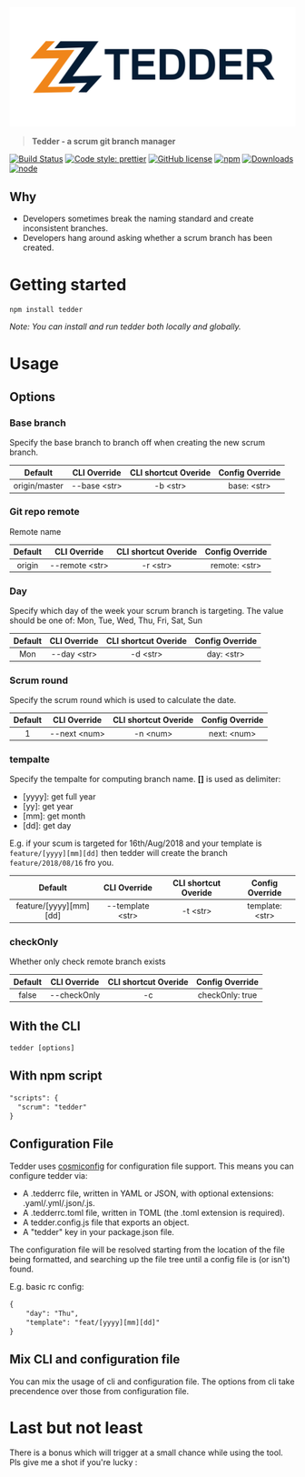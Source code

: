 ![Logo](./src/logo/tedder.png)

> **Tedder - a scrum git branch manager**

[![Build Status](https://travis-ci.com/n0ruSh/tedder.svg?branch=master)](https://travis-ci.com/n0ruSh/tedder)
[![Code style: prettier](https://img.shields.io/badge/code_style-prettier-ff69b4.svg?style=flat-square)](https://github.com/prettier/prettier)
[![GitHub license](https://img.shields.io/badge/license-MIT-blue.svg)](https://github.com/n0ruSh/tedder/blob/master/LICENSE)
[![npm](https://img.shields.io/badge/version-1.0.7-orange.svg)](https://www.npmjs.com/package/tedder)
[![Downloads](https://img.shields.io/npm/dm/tedder.svg)](https://npmcharts.com/compare/tedder?minimal=true)
[![node](https://img.shields.io/badge/node-%3E%3D8-blue.svg)](https://nodejs.org/en/)

## Why

- Developers sometimes break the naming standard and create inconsistent branches.
- Developers hang around asking whether a scrum branch has been created.

# Getting started

```
npm install tedder
```

_Note: You can install and run tedder both locally and globally._

# Usage

## Options

### Base branch

Specify the base branch to branch off when creating the new scrum branch.

|    Default    |  CLI Override  | CLI shortcut Overide | Config Override |
| :-----------: | :------------: | :------------------: | :-------------: |
| origin/master | --base \<str\> |      -b \<str\>      |  base: \<str\>  |

### Git repo remote

Remote name

| Default |   CLI Override   | CLI shortcut Overide | Config Override |
| :-----: | :--------------: | :------------------: | :-------------: |
| origin  | --remote \<str\> |      -r \<str\>      | remote: \<str\> |

### Day

Specify which day of the week your scrum branch is targeting. The value should be one of: Mon, Tue, Wed, Thu, Fri, Sat, Sun

| Default | CLI Override  | CLI shortcut Overide | Config Override |
| :-----: | :-----------: | :------------------: | :-------------: |
|   Mon   | --day \<str\> |      -d \<str\>      |  day: \<str\>   |

### Scrum round

Specify the scrum round which is used to calculate the date.

| Default |  CLI Override  | CLI shortcut Overide | Config Override |
| :-----: | :------------: | :------------------: | :-------------: |
|    1    | --next \<num\> |      -n \<num\>      |  next: \<num\>  |

### tempalte

Specify the tempalte for computing branch name. **\[\]** is used as delimiter:

- \[yyyy\]: get full year
- \[yy\]: get year
- \[mm\]: get month
- \[dd\]: get day

E.g. if your scum is targeted for 16th/Aug/2018 and your template is `feature/[yyyy][mm][dd]` then tedder will create the branch `feature/2018/08/16` fro you.

|           Default            |    CLI Override    | CLI shortcut Overide |  Config Override  |
| :--------------------------: | :----------------: | :------------------: | :---------------: |
| feature/\[yyyy\]\[mm\]\[dd\] | --template \<str\> |      -t \<str\>      | template: \<str\> |

### checkOnly

Whether only check remote branch exists

| Default | CLI Override | CLI shortcut Overide | Config Override |
| :-----: | :----------: | :------------------: | :-------------: |
|  false  | --checkOnly  |          -c          | checkOnly: true |

## With the CLI

```
tedder [options]
```

## With npm script

```
"scripts": {
  "scrum": "tedder"
}
```

## Configuration File

Tedder uses [cosmiconfig](https://github.com/davidtheclark/cosmiconfig) for configuration file support. This means you can configure tedder via:

- A .tedderrc file, written in YAML or JSON, with optional extensions: .yaml/.yml/.json/.js.
- A .tedderrc.toml file, written in TOML (the .toml extension is required).
- A tedder.config.js file that exports an object.
- A "tedder" key in your package.json file.

The configuration file will be resolved starting from the location of the file being formatted, and searching up the file tree until a config file is (or isn't) found.

E.g. basic rc config:

```
{
    "day": "Thu",
    "template": "feat/[yyyy][mm][dd]"
}
```

## Mix CLI and configuration file

You can mix the usage of cli and configuration file. The options from cli take precendence over those from configuration file.

# Last but not least

There is a bonus which will trigger at a small chance while using the tool. Pls give me a shot if you're lucky :

